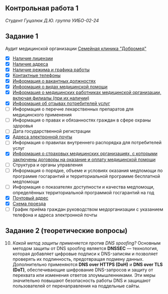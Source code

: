 ## Контрольная работа 1
*Студент Гуцалюк Д.Ю. группа УИБО-02-24*

## Задание 1
Аудит медицинской организации [Семейная клиника "Добромед"](https://dobromed.ru/?ysclid=mh1uu0kw2228927825)

- [x] [Наличие лицензии](https://dobromed.ru/o-platnoy-clinike/licenses.html)
- [x] [Наличие адреса](https://dobromed.ru/clinics/)
- [x] [Наличие режима и графика работы](https://dobromed.ru/)
- [x] [Контактные телефоны](https://dobromed.ru/contacts.html)
- [x] [Информация о вакантных должностях](https://dobromed.ru/o-platnoy-clinike/vakansii.html?ysclid=mh1vbd3sts384104920)
- [x] [Информация о видах медицинской помощи](https://dobromed.ru/uslugi/?ysclid=mh1vo3c8it639878230)
- [x] [Информация о медицинских работниках медицинской организации, включая филиалы (при их наличии)](https://dobromed.ru/doctors/)
- [x] [Информация об отзывах потребителей услуг](https://dobromed.ru/o-platnoy-clinike/otzyivyi.html?ysclid=mh1vk1aehj800034713)
- [ ] Информация о перечне лекарственных препаратов для медицинского применения
- [ ] Информация о правах и обязанностях граждан в сфере охраны здоровья
- [ ] Дата государственной регистрации
- [x] [Адреса электронной почты](https://dobromed.ru/contacts.html?ysclid=mh1vt6dcuu739198696)
- [ ] Информация о правилах внутреннего распорядка для потребителей услуг
- [x] [Информация о страховых медицинских организациях, с которыми заключены договоры на оказание и оплату медицинской помощи](https://dobromed.ru/o-platnoy-clinike/partnery.html)
- [ ] Cтруктура и органы управления
- [ ] Информация о порядке, объеме и условиях оказания медпомощи по программе госгарантий и территориальной программе бесплатной медпомощи
- [ ] Информация о показателях доступности и качества медпомощи, определённых территориальной программой госгарантий на год
- [x] [Почтовый адрес](https://dobromed.ru/contacts.html?ysclid=mh1whcpzr3570522769)
- [x] [Схема проезда](https://dobromed.ru/contacts.html?ysclid=mh1wdisuwi208762629)
- [ ] График приёма граждан руководством медорганизации с указанием телефона и адреса электронной почты

## Задание 2 (теоретические вопросы)
10) *Какой метод защиты применяется против DNS spoofing?* Основным методом защиты от DNS spoofing является **DNSSEC** — технология, которая добавляет цифровые подписи к DNS-записям и позволяет проверять их подлинность, предотвращая подмену данных. Дополнительно применяются **DNS over HTTPS (DoH)** и **DNS over TLS (DoT)**, обеспечивающие шифрование DNS-запросов и защиту от перехвата или изменения ответов злоумышленниками. Эти меры значительно повышают безопасность работы DNS и защищают пользователей от перенаправления на поддельные сайты.
